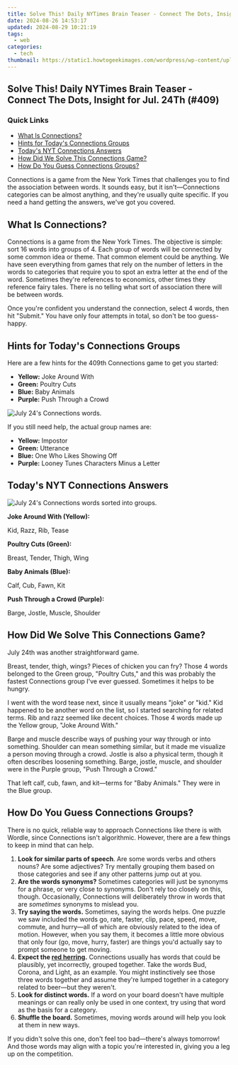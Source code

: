 ```yaml
---
title: Solve This! Daily NYTimes Brain Teaser - Connect The Dots, Insight for Jul. 24Th (#409)
date: 2024-08-26 14:53:17
updated: 2024-08-29 10:21:19
tags:
  - web
categories:
  - tech
thumbnail: https://static1.howtogeekimages.com/wordpress/wp-content/uploads/2024/06/nyt-connections-game-icon-on-a-phone-screen-and-several-magnifying-glasses-and-question-marks-around-it.jpg
---
```


## Solve This! Daily NYTimes Brain Teaser - Connect The Dots, Insight for Jul. 24Th (#409)

### Quick Links

* [What Is Connections?](https://fox-hovers.techidaily.com/2024-approved-embrace-virtual-worlds-must-have-gadgets-unveiled/)
* [Hints for Today's Connections Groups](https://instagram-videos.techidaily.com/new-in-2024-exploring-the-reasons-behind-instagram-disconnections/)
* [Today's NYT Connections Answers](https://howto.techidaily.com/4-ways-to-fix-android-blue-screen-of-death-on-vivo-v30-drfone-by-drfone-fix-android-problems-fix-android-problems/)
* [How Did We Solve This Connections Game?](https://sim-unlock.techidaily.com/three-ways-to-sim-unlock-honor-play-7t-by-drfone-android/)
* [How Do You Guess Connections Groups?](https://some-guidance.techidaily.com/in-2024-the-art-of-laughter-no-10-memes-ranked-by-fun/)

 Connections is a game from the New York Times that challenges you to find the association between words. It sounds easy, but it isn't—Connections categories can be almost anything, and they're usually quite specific. If you need a hand getting the answers, we've got you covered.

##  What Is Connections?

 Connections is a game from the New York Times. The objective is simple: sort 16 words into groups of 4\. Each group of words will be connected by some common idea or theme. That common element could be anything. We have seen everything from games that rely on the number of letters in the words to categories that require you to spot an extra letter at the end of the word. Sometimes they're references to economics, other times they reference fairy tales. There is no telling what sort of association there will be between words.

 Once you're confident you understand the connection, select 4 words, then hit "Submit." You have only four attempts in total, so don't be too guess-happy.

##  Hints for Today's Connections Groups

 Here are a few hints for the 409th Connections game to get you started:

* **Yellow:** Joke Around With
* **Green:** Poultry Cuts
* **Blue:** Baby Animals
* **Purple:** Push Through a Crowd

![July 24's Connections words.](https://static1.howtogeekimages.com/wordpress/wp-content/uploads/2024/07/july-24-connections.png) 

 If you still need help, the actual group names are:

* **Yellow:** Impostor
* **Green:** Utterance
* **Blue:** One Who Likes Showing Off
* **Purple:** Looney Tunes Characters Minus a Letter

##  Today's NYT Connections Answers

![July 24's Connections words sorted into groups.](https://static1.howtogeekimages.com/wordpress/wp-content/uploads/2024/07/july-24-connections-filled.png) 

**Joke Around With (Yellow):** 

 Kid, Razz, Rib, Tease

**Poultry Cuts (Green):** 

 Breast, Tender, Thigh, Wing

**Baby Animals (Blue):** 

 Calf, Cub, Fawn, Kit

**Push Through a Crowd (Purple):** 

 Barge, Jostle, Muscle, Shoulder

##  How Did We Solve This Connections Game?

 July 24th was another straightforward game. 

 Breast, tender, thigh, wings? Pieces of chicken you can fry? Those 4 words belonged to the Green group, "Poultry Cuts," and this was probably the fastest Connections group I've ever guessed. Sometimes it helps to be hungry. 

 I went with the word tease next, since it usually means "joke" or "kid." Kid happened to be another word on the list, so I started searching for related terms. Rib and razz seemed like decent choices. Those 4 words made up the Yellow group, "Joke Around With." 

 Barge and muscle describe ways of pushing your way through or into something. Shoulder can mean something similar, but it made me visualize a person moving through a crowd. Jostle is also a physical term, though it often describes loosening something. Barge, jostle, muscle, and shoulder were in the Purple group, "Push Through a Crowd." 

 That left calf, cub, fawn, and kit—terms for "Baby Animals." They were in the Blue group. 

##  How Do You Guess Connections Groups?

 There is no quick, reliable way to approach Connections like there is with Wordle, since Connections isn't algorithmic. However, there are a few things to keep in mind that can help.

1. **Look for similar parts of speech**. Are some words verbs and others nouns? Are some adjectives? Try mentally grouping them based on those categories and see if any other patterns jump out at you.
2. **Are the words synonyms?** Sometimes categories will just be synonyms for a phrase, or very close to synonyms. Don't rely too closely on this, though. Occasionally, Connections will deliberately throw in words that are _sometimes_ synonyms to mislead you.
3. **Try saying the words.** Sometimes, saying the words helps. One puzzle we saw included the words go, rate, faster, clip, pace, speed, move, commute, and hurry—all of which are obviously related to the idea of motion. However, when you say them, it becomes a little more obvious that only four (go, move, hurry, faster) are things you'd actually say to prompt someone to get moving.
4. **Expect the [red herring](https://www.merriam-webster.com/dictionary/red%20herring).** Connections usually has words that could be plausibly, yet incorrectly, grouped together. Take the words Bud, Corona, and Light, as an example. You might instinctively see those three words together and assume they're lumped together in a category related to beer—but they weren't.
5. **Look for distinct words.** If a word on your board doesn't have multiple meanings or can really only be used in one context, try using that word as the basis for a category.
6. **Shuffle the board.** Sometimes, moving words around will help you look at them in new ways.

 If you didn't solve this one, don't feel too bad—there's always tomorrow! And those words may align with a topic you're interested in, giving you a leg up on the competition.

<ins class="adsbygoogle"
     style="display:block"
     data-ad-format="autorelaxed"
     data-ad-client="ca-pub-7571918770474297"
     data-ad-slot="1223367746"></ins>



<ins class="adsbygoogle"
     style="display:block"
     data-ad-client="ca-pub-7571918770474297"
     data-ad-slot="8358498916"
     data-ad-format="auto"
     data-full-width-responsive="true"></ins>
